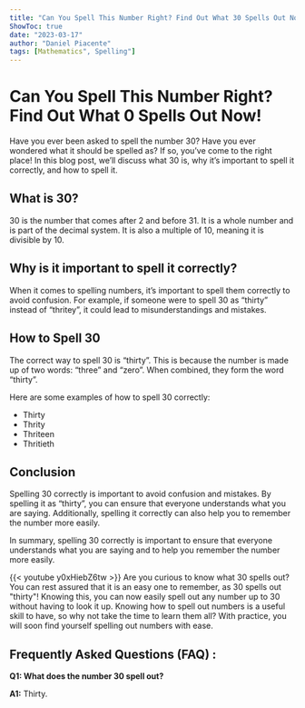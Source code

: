 ```yaml
---
title: "Can You Spell This Number Right? Find Out What 30 Spells Out Now!"
ShowToc: true 
date: "2023-03-17"
author: "Daniel Piacente" 
tags: [Mathematics", Spelling"]
---
```

# Can You Spell This Number Right? Find Out What 0 Spells Out Now!

Have you ever been asked to spell the number 30? Have you ever wondered what it should be spelled as? If so, you’ve come to the right place! In this blog post, we’ll discuss what 30 is, why it’s important to spell it correctly, and how to spell it. 

## What is 30?

30 is the number that comes after 2 and before 31. It is a whole number and is part of the decimal system. It is also a multiple of 10, meaning it is divisible by 10. 

## Why is it important to spell it correctly?

When it comes to spelling numbers, it’s important to spell them correctly to avoid confusion. For example, if someone were to spell 30 as “thirty” instead of “thritey”, it could lead to misunderstandings and mistakes. 

## How to Spell 30

The correct way to spell 30 is “thirty”. This is because the number is made up of two words: “three” and “zero”. When combined, they form the word “thirty”. 

Here are some examples of how to spell 30 correctly:

- Thirty
- Thrity
- Thriteen
- Thritieth

## Conclusion

Spelling 30 correctly is important to avoid confusion and mistakes. By spelling it as “thirty”, you can ensure that everyone understands what you are saying. Additionally, spelling it correctly can also help you to remember the number more easily. 

In summary, spelling 30 correctly is important to ensure that everyone understands what you are saying and to help you remember the number more easily.

{{< youtube y0xHiebZ6tw >}} 
Are you curious to know what 30 spells out? You can rest assured that it is an easy one to remember, as 30 spells out "thirty"! Knowing this, you can now easily spell out any number up to 30 without having to look it up. Knowing how to spell out numbers is a useful skill to have, so why not take the time to learn them all? With practice, you will soon find yourself spelling out numbers with ease.

## Frequently Asked Questions (FAQ) :
**Q1: What does the number 30 spell out?**

**A1:** Thirty.





